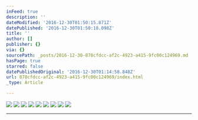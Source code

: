 ```yaml
---
inFeed: true
description: ''
dateModified: '2016-12-30T01:50:15.871Z'
datePublished: '2016-12-30T01:50:18.098Z'
title: ''
author: []
publisher: {}
via: {}
sourcePath: _posts/2016-12-30-878cfdcc-af2c-4923-a415-9fc00c124969.md
hasPage: true
starred: false
datePublishedOriginal: '2016-12-30T01:14:58.848Z'
url: 878cfdcc-af2c-4923-a415-9fc00c124969/index.html
_type: Article

---
```

![](https://the-grid-user-content.s3-us-west-2.amazonaws.com/08d69420-7ae2-4564-a339-44475bae5ed0.jpg)
![](https://the-grid-user-content.s3-us-west-2.amazonaws.com/8d2a2130-bdb1-45c4-be76-a24d13fdc48d.jpg)
![](https://the-grid-user-content.s3-us-west-2.amazonaws.com/74592a2f-2691-4a06-9855-ca11ffa0faea.jpg)
![](https://the-grid-user-content.s3-us-west-2.amazonaws.com/3e76ec90-0980-4bfe-a1ec-cdbffe19d24b.jpg)
![](https://the-grid-user-content.s3-us-west-2.amazonaws.com/63f022cd-effd-4261-87e6-9703043e17c4.jpg)
![](https://the-grid-user-content.s3-us-west-2.amazonaws.com/dddc2bb6-562f-495e-936e-9d9d5d5f7154.jpg)
![](https://the-grid-user-content.s3-us-west-2.amazonaws.com/21bce8e5-23ea-4175-b876-07e77db0069e.jpg)
![](https://the-grid-user-content.s3-us-west-2.amazonaws.com/98dfa28d-4832-428f-9686-a017f4eae7ad.jpg)
![](https://the-grid-user-content.s3-us-west-2.amazonaws.com/668c4440-01d7-4c1b-9b85-c1ac86c2022f.jpg)

---